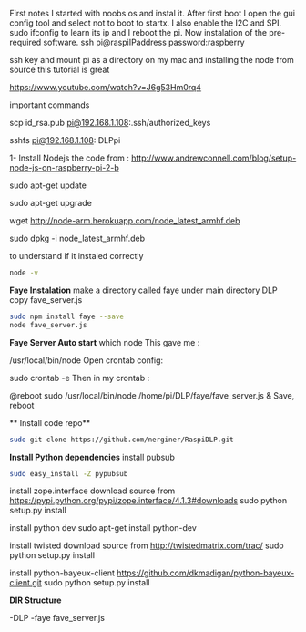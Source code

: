 First notes
I started with noobs os and instal it. After first boot I open the gui config tool and select not to boot to startx. I also enable the I2C and
SPI. 
sudo ifconfig to learn its ip and I reboot the pi.
Now instalation of the pre-required software.
ssh pi@raspiIPaddress
password:raspberry

ssh key and mount pi as a directory on my mac and installing the node from source this tutorial is great

https://www.youtube.com/watch?v=J6g53Hm0rq4

important commands

scp id_rsa.pub pi@192.168.1.108:.ssh/authorized_keys

sshfs pi@192.168.1.108: DLPpi



1- Install Nodejs 
the code from :
http://www.andrewconnell.com/blog/setup-node-js-on-raspberry-pi-2-b


sudo apt-get update

sudo apt-get upgrade

wget http://node-arm.herokuapp.com/node_latest_armhf.deb

sudo dpkg -i node_latest_armhf.deb



to understand if it instaled correctly
```sh
node -v
```

**Faye Instalation**
make a directory called faye under main directory DLP
copy fave_server.js
```sh
sudo npm install faye --save
node fave_server.js
```
**Faye Server Auto start**
which node
This gave me :

/usr/local/bin/node
Open crontab config:

sudo crontab -e
Then in my crontab :

@reboot sudo /usr/local/bin/node /home/pi/DLP/faye/fave_server.js & 
Save, reboot

** Install code repo**
```sh
sudo git clone https://github.com/nerginer/RaspiDLP.git
```

**Install Python dependencies**
install pubsub
```sh
sudo easy_install -Z pypubsub
```
install zope.interface
download source from
https://pypi.python.org/pypi/zope.interface/4.1.3#downloads
sudo python setup.py install

install python dev
sudo apt-get install python-dev

install twisted
download source from
http://twistedmatrix.com/trac/
sudo python setup.py install

install python-bayeux-client
https://github.com/dkmadigan/python-bayeux-client.git
sudo python setup.py install


**DIR Structure**

-DLP
  -faye
    fave_server.js
    
    
